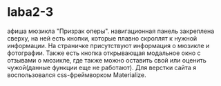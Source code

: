 # laba2-3
афиша мюзикла "Призрак оперы".
навигационная панель закреплена сверху, на ней есть кнопки, которые плавно скроллят к нужной информации.
На страничке присутствуют информация о мюзикле и фотографии.
Также есть кнопка открывающая модальное окно с отзывами о мюзикле, где также можно оставить свой или оценить чужой(данные функции еще не работают).
Для верстки сайта я воспользовался css-фреймворком Materialize.
